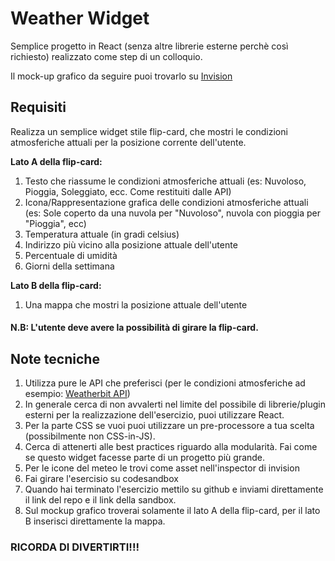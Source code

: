 # Weather Widget
Semplice progetto in React (senza altre librerie esterne perchè così richiesto) realizzato come step di un colloquio.

Il mock-up grafico da seguire puoi trovarlo su [Invision](https://invis.io/93V8J1JJ87N#/397495344_Exercise)

## Requisiti
Realizza un semplice widget stile flip-card, che mostri le condizioni atmosferiche attuali
per la posizione corrente dell'utente.

**Lato A della flip-card:**

1. Testo che riassume le condizioni atmosferiche attuali 
(es: Nuvoloso, Pioggia, Soleggiato, ecc. Come restituiti dalle API)
2. Icona/Rappresentazione grafica delle condizioni atmosferiche attuali 
(es: Sole coperto da una nuvola per "Nuvoloso",
nuvola con pioggia per "Pioggia", ecc)
3. Temperatura attuale (in gradi celsius)
4. Indirizzo più vicino alla posizione attuale dell'utente
5. Percentuale di umidità
6. Giorni della settimana

**Lato B della flip-card:**
1. Una mappa che mostri la posizione attuale dell'utente

#### N.B: L'utente deve avere la possibilità di girare la flip-card.

## Note tecniche
1. Utilizza pure le API che preferisci (per le condizioni atmosferiche ad esempio: [Weatherbit API](https://www.weatherbit.io/api))
2. In generale cerca di non avvalerti nel limite del possibile di librerie/plugin esterni per la realizzazione dell'esercizio, puoi utilizzare React.
3. Per la parte CSS se vuoi puoi utilizzare un pre-processore a tua scelta (possibilmente non CSS-in-JS).
4. Cerca di attenerti alle best practices riguardo alla modularità. Fai come se questo widget facesse parte di un progetto più grande.
5. Per le icone del meteo le trovi come asset nell'inspector di invision
6. Fai girare l'esercisio su codesandbox
7. Quando hai terminato l'esercizio mettilo su github e inviami direttamente il link del repo e il link della sandbox.
8. Sul mockup grafico troverai solamente il lato A della flip-card, per il lato B inserisci direttamente la mappa.



### RICORDA DI DIVERTIRTI!!!
